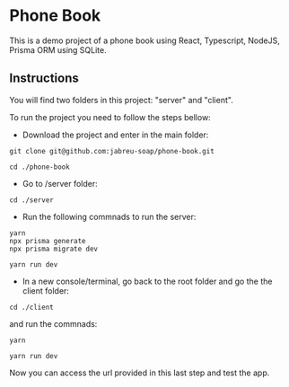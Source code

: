 # Phone Book 
This is a demo project of a phone book using React, Typescript, NodeJS, Prisma ORM using SQLite.

## Instructions

You will find two folders in this project: "server" and "client".

To run the project you need to follow the steps bellow:

- Download the project and enter in the main folder:
```
git clone git@github.com:jabreu-soap/phone-book.git

cd ./phone-book
```

- Go to /server folder:
```
cd ./server
```
- Run the following commnads to run the server:
```
yarn
npx prisma generate
npx prisma migrate dev

yarn run dev
```

- In a new console/terminal, go back to the root folder and go the the client folder:
```
cd ./client
```
and run the commnads:
```
yarn

yarn run dev
```

Now you can access the url provided in this last step and test the app.
